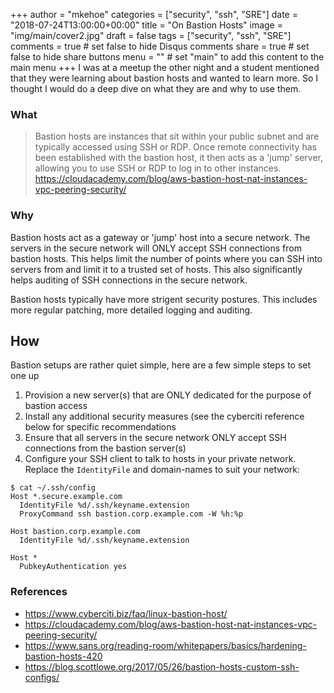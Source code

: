 +++
author = "mkehoe"
categories = ["security", "ssh", "SRE"]
date = "2018-07-24T13:00:00+00:00"
title = "On Bastion Hosts"
image = "img/main/cover2.jpg"
draft = false
tags = ["security", "ssh", "SRE"]
comments = true     # set false to hide Disqus comments
share = true        # set false to hide share buttons
menu = ""           # set "main" to add this content to the main menu
+++
I was at a meetup the other night and a student mentioned that they were learning about bastion hosts and wanted to learn more. So I thought I would do a deep dive on what they are and why to use them.

### What
>Bastion hosts are instances that sit within your public subnet and are typically accessed using SSH or RDP. Once remote connectivity has been established with the bastion host, it then acts as a 'jump' server, allowing you to use SSH or RDP to log in to other instances.
https://cloudacademy.com/blog/aws-bastion-host-nat-instances-vpc-peering-security/

### Why
Bastion hosts act as a gateway or 'jump' host into a secure network. The servers in the secure network will ONLY accept SSH connections from bastion hosts. This helps limit the number of points where you can SSH into servers from and limit it to a trusted set of hosts. This also significantly helps auditing of SSH connections in the secure network.

Bastion hosts typically have more strigent security postures. This includes more regular patching, more detailed logging and auditing.

## How
Bastion setups are rather quiet simple, here are a few simple steps to set one up
1. Provision a new server(s) that are ONLY dedicated for the purpose of bastion access
2. Install any additional security measures (see the cyberciti reference below for specific recommendations
3. Ensure that all servers in the secure network ONLY accept SSH connections from the bastion server(s)
4. Configure your SSH client to talk to hosts in your private network. Replace the `IdentityFile` and domain-names to suit your network:


```
$ cat ~/.ssh/config
Host *.secure.example.com
  IdentityFile %d/.ssh/keyname.extension
  ProxyCommand ssh bastion.corp.example.com -W %h:%p

Host bastion.corp.example.com
  IdentityFile %d/.ssh/keyname.extension

Host *
  PubkeyAuthentication yes
```

### References
* <https://www.cyberciti.biz/faq/linux-bastion-host/>
* <https://cloudacademy.com/blog/aws-bastion-host-nat-instances-vpc-peering-security/>
* <https://www.sans.org/reading-room/whitepapers/basics/hardening-bastion-hosts-420>
* <https://blog.scottlowe.org/2017/05/26/bastion-hosts-custom-ssh-configs/>
